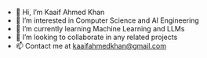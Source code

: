 - 👋 Hi, I’m Kaaif Ahmed Khan
- 👀 I’m interested in Computer Science and AI Engineering
- 🌱 I’m currently learning Machine Learning and LLMs
- 💞️ I’m looking to collaborate in any related projects
- 📫 Contact me at kaaifahmedkhan@gmail.com

<!---
KaaifAhmed/KaaifAhmed is a ✨ special ✨ repository because its `README.md` (this file) appears on your GitHub profile.
You can click the Preview link to take a look at your changes.
--->
